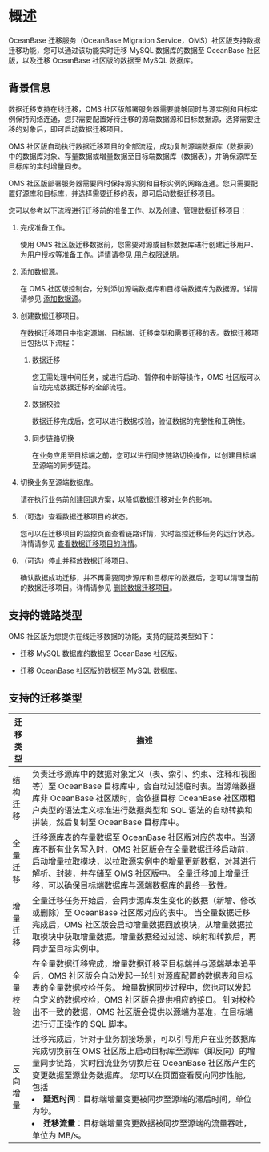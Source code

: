 # 概述

OceanBase 迁移服务（OceanBase Migration Service，OMS）社区版支持数据迁移功能，您可以通过该功能实时迁移 MySQL 数据库的数据至 OceanBase 社区版，以及迁移 OceanBase 社区版的数据至 MySQL 数据库。

## 背景信息

数据迁移支持在线迁移，OMS 社区版部署服务器需要能够同时与源实例和目标实例保持网络连通，您只需要配置好待迁移的源端数据源和目标数据源，选择需要迁移的对象后，即可启动数据迁移项目。

OMS 社区版自动执行数据迁移项目的全部流程，成功复制源端数据库（数据表）中的数据库对象、存量数据或增量数据至目标端数据库（数据表），并确保源库至目标库的实时增量同步。

OMS 社区版部署服务器需要同时保持源实例和目标实例的网络连通。您只需要配置好源库和目标库，并选择需要迁移的表，即可启动数据迁移项目。

您可以参考以下流程进行迁移前的准备工作、以及创建、管理数据迁移项目：

1. 完成准备工作。

   使用 OMS 社区版迁移数据前，您需要对源或目标数据库进行创建迁移用户、为用户授权等准备工作。详情请参见 [用户权限说明](../5.data-migration/2.user-permission-settings.md)。

2. 添加数据源。

   在 OMS 社区版控制台，分别添加源端数据库和目标端数据库为数据源。详情请参见 [添加数据源](../6.data-source-management/1.add-a-data-source/1.add-a-mysql-data-source.md)。

3. 创建数据迁移项目。

   在数据迁移项目中指定源端、目标端、迁移类型和需要迁移的表。数据迁移项目包括以下流程：

   1. 数据迁移

      您无需处理中间任务，或进行启动、暂停和中断等操作，OMS 社区版可以自动完成数据迁移的全部流程。
      
   2. 数据校验

      数据迁移完成后，您可以进行数据校验，验证数据的完整性和正确性。
   
   3. 同步链路切换

      在业务应用至目标端之前，您可以进行同步链路切换操作，以创建目标端至源端的同步链路。

4. 切换业务至源端数据库。

   请在执行业务前创建回退方案，以降低数据迁移对业务的影响。

5. （可选）查看数据迁移项目的状态。

   您可以在迁移项目的监控页面查看链路详情，实时监控迁移任务的运行状态。详情请参见 [查看数据迁移项目的详情](4.manage-data-migration-projects/1.view-details-about-a-data-migration-project.md)。

6. （可选）停止并释放数据迁移项目。

   确认数据成功迁移，并不再需要同步源库和目标库的数据后，您可以清理当前的数据迁移项目。详情请参见 [删除数据迁移项目](4.manage-data-migration-projects/5.delete-a-data-migration-project.md)。
 
## 支持的链路类型

OMS 社区版为您提供在线迁移数据的功能，支持的链路类型如下：

* 迁移 MySQL 数据库的数据至 OceanBase 社区版。

* 迁移 OceanBase 社区版的数据至 MySQL 数据库。

## 支持的迁移类型

| **迁移类型** |                                                                                                                                                          **描述**                                                                                                                                                          |
|----------|--------------------------------------------------------------------------------------------------------------------------------------------------------------------------------------------------------------------------------------------------------------------------------------------------------------------------|
| 结构迁移     | 负责迁移源库中的数据对象定义（表、索引、约束、注释和视图等）至 OceanBase 目标库中，会自动过滤临时表。当源端数据库非 OceanBase 社区版时，会依据目标 OceanBase 社区版租户类型的语法定义标准进行数据类型和 SQL 语法的自动转换和拼装，然后复制至 OceanBase 目标库中。                                                                                                                                               |
| 全量迁移     | 迁移源库表的存量数据至 OceanBase 社区版对应的表中。当源库不断有业务写入时，OMS 社区版会在全量数据迁移启动前，启动增量拉取模块，以拉取源实例中的增量更新数据，对其进行解析、封装，并存储至 OMS 社区版中。 全量迁移加上增量迁移，可以确保目标端数据库与源端数据库的最终一致性。                                                                                                                                                        |
| 增量迁移     | 全量迁移任务开始后，会同步源库发生变化的数据（新增、修改或删除）至 OceanBase 社区版对应的表中。 当全量数据迁移完成后，OMS 社区版会启动增量数据回放模块，从增量数据拉取模块中获取增量数据。增量数据经过过滤、映射和转换后，再同步至目标实例中。                                                                                                                                                                          |
| 全量校验     | 在全量数据迁移完成，增量数据迁移至目标端并与源端基本追平后，OMS 社区版会自动发起一轮针对源库配置的数据表和目标表的全量数据校检任务。 增量数据同步过程中，您也可以发起自定义的数据校检，OMS 社区版会提供相应的接口。 针对校检出不一致的数据，OMS 社区版会提供以源端为基准，在目标端进行订正操作的 SQL 脚本。                                                                                                                          |
| 反向增量     | 迁移完成后，针对于业务割接场景，可以引导用户在业务数据库完成切换前在 OMS 社区版上启动目标库至源库（即反向）的增量同步链路，实时回流业务切换后在 OceanBase 社区版产生的变更数据至源业务数据库。 您可以在页面查看反向同步性能，包括<ur><li>**延迟时间**：目标端增量变更被同步至源端的滞后时间，单位为秒。<li>**迁移流量**：目标端增量变更数据被同步至源端的流量吞吐，单位为 MB/s。<ur> 
